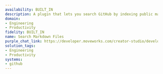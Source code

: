 ```yaml
---
availability: BUILT_IN
description: A plugin that lets you search GitHub by indexing public markdown files.
domain:
- Engineering
- Productivity
fidelity: BUILT_IN
name: Search Markdown Files
purple_chat_link: https://developer.moveworks.com/creator-studio/developer-tools/purple-chat/?conversation=%7B%22startTimestamp%22%3A%2211%3A43%2BAM%22%2C%22messages%22%3A%5B%7B%22parts%22%3A%5B%7B%22richText%22%3A%22%3Cp%3EI+want+to+find+projects+that+use+the+term+%27Generative+AI%27%26nbsp%3B%3C%2Fp%3E%22%7D%5D%2C%22role%22%3A%22user%22%7D%2C%7B%22parts%22%3A%5B%7B%22reasoningSteps%22%3A%5B%7B%22richText%22%3A%22Searching+Github+for+repos+that+contain+%27Generative+AI%27+in+the+README%22%2C%22status%22%3A%22pending%22%7D%5D%7D%2C%7B%22richText%22%3A%22Here+are+a+few+repos+that+matched+your+search%3A%22%7D%2C%7B%22apiBlock%22%3A%7B%22code%22%3A%22%7B%5Cn++%5C%22items%5C%22%3A+%5B%5Cn++++%7B%5Cn++++++%5C%22name%5C%22%3A+%5C%22my-generative-ai-project%5C%22%2C%5Cn++++++%5C%22description%5C%22%3A+%5C%22A+project+exploring+generative+AI+techniques.%5C%22%2C%5Cn++++++%5C%22url%5C%22%3A+%5C%22https%3A%2F%2Fgithub.com%2Fuser%2Fmy-generative-ai-project%5C%22%5Cn++++%7D%2C%5Cn++++%7B%5Cn++++++%5C%22name%5C%22%3A+%5C%22ai-content-generator%5C%22%2C%5Cn++++++%5C%22description%5C%22%3A+%5C%22Generates+content+using+AI+models.%5C%22%2C%5Cn++++++%5C%22url%5C%22%3A+%5C%22https%3A%2F%2Fgithub.com%2Forg%2Fai-content-generator%5C%22%5Cn++++%7D%5Cn++%5D%5Cn%7D%22%2C%22connectorName%22%3A%22github%22%2C%22title%22%3A%22GET+%2Frepositories%3Fq%3DGenerative%2BAI%2Bin%3Areadme%22%7D%7D%5D%2C%22role%22%3A%22assistant%22%7D%5D%7D
solution_tags:
- Engineering
- Productivity
systems:
- github
---
```

